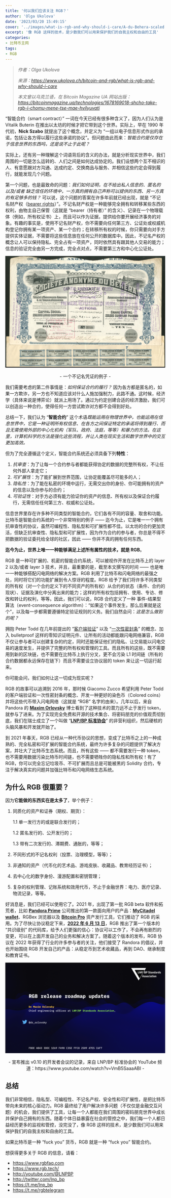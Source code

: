 ```yaml
---
title: '何以我们应该关注 RGB？'
author: 'Olga Ukolova'
date: '2023/03/20 15:49:15'
cover: '../images/what-is-rgb-and-why-should-i-care/A-du-Behera-scaled.jpg'
excerpt: '像 RGB 这样的技术，是少数我们可以用来保护我们的自我主权和自由的工具'
categories:
- 比特币主网
tags:
- RGB
---
```



> *作者：Olga Ukolova*
>
> *来源：<https://www.ukolova.ch/bitcoin-and-rgb/what-is-rgb-and-why-should-i-care>*
>
> *本文曾以乌克兰语，在 Bitcoin Magazine UA 网站出版：https://bitcoinmagazine.ua/technologies/1678169018-shcho-take-rgb-i-chomu-mene-tse-mae-hvilyuvati*



“智能合约（smart contract）” 一词在今天已经有很多种含义了，因为人们认为是 Vitalik Buterin 在推出以太坊的时候才把它带到这个世界。实际上，早在 1990 年代初，**Nick Szabo** 就提出了这个概念，并定义为 “一组以电子信息形式作出的承诺，包括让各方得以履行这些承诺的协议”。但问题由此而来：*智能合约是仅存在于信息世界的东西吗，还是说不止于此呢？*

实际上，还有另一种理解这个词语背后的含义的办法，就是分析现实世界中，我们周围的一切是怎么运转的、人们之间是如何达成协定的。我们设想两个互不相识的人、有意愿跟对方沟通、达成约定、交换商品与服务、并相信这些约定会得到履行，就能发现几个问题。

第一个问题，也是最致命的问题：*我们如何证明，在不给出私人信息的、匿名的 以及/或者 缺乏信任的环境中，一方真的拥有自己声称可以提供的东西、另一方真的有足够多的钱？* 可以说，这个问题的答案在许多年前就已经出现，就是 “不记名财产权（[bearer rights](https://en.wikipedia.org/wiki/Bearer_instrument)）”。不记名财产权是一种能够完全拥有和转移某些东西的权利，由物主自己保管（这就是 “bearer（持有者）” 的含义）、记录在一个物理载体（例如，所有权证书）上，而且可以作为证据，提供给你要开展经济事务的对象。有趣的事实是，使用不记名财产权，你不需要向任何第三方、公证处或权威机构登记你拥有某一项资产、某一个合约；在转移所有权的时候，你只需要向对手方提供实体证据，不需要将这些信息放在任何公开的数据库中。因此，不记名产权的概念让人可以保持隐私、完全占有一项资产，同时依然具有跟其他人交易的能力；信息的验证完全由另一方完成，完全点对点，不需要第三方和中心化公证处。

![img](../images/what-is-rgb-and-why-should-i-care/A-du-Behera-scaled.jpg)

<p style="text-align:center">- 一个不记名凭证的例子 -</p>


我们需要考虑的第二件事情是：*如何保证合约的履行？* 因为各方都是匿名的，如果一方欺诈，另一方也不知道应该对什么人施加强制力，此路不通。这时候，经济学（具体来说是博弈论）就派上用场了。通过为约定创建合适的经济激励，我们可以创造出一种合约，使得任何一方尝试欺诈对方都不会得到好处。

总结一下，我们认为 “**智能合约**” 这个术语*既能运用在物理世界中，也能运用在信息世界中，它是一种证明所有权信息、在各方之间保证特定的承诺将得到履行、而且无需使用外部的中心化机构（军队、政府、法庭，等等）和暴力的方法。在这里，计算机科学的方法是强化这些流程，并让人类在现实生活和数字世界中的交互更加高效。*

但为了完全遵循这个定义，智能合约系统还必须具备下列**特性**：

1. *抗审查*：为了让每一个合约参与者都能获得协定的数据的完整所有权，不让任何外部人拿走它；
2. *可扩展性*：为了能扩展到世界范围，让协定能覆盖尽可能多的人；
3. *隐私性*：为了能在私密的环境中运行，无需交出你的身份、你可能拥有的资产的信息以及你参与的合约；
4. *可验证性*：对手方必须有能力验证你的资产的信息、所有权以及保证合约履行，无需信任任何第三方、权威和公证处。

信息世界里存在许多种不同类型的智能合约，它们各有不同的容量、取舍和功能。比特币是智能合约系统的一个非常特别的例子 —— 迄今为止，它是唯一一个拥有抗审查性的协议，虽然可编程性、隐私型和可扩展性都不佳。以太坊的合约更加灵活，但缺乏抗审查性、隐私型和可扩展性，因为作为合约的参与者，你总是不得不把数据的验证委托给全球的社区，因此 —— 你并不真的拥有任何东西。

**迄今为止，世界上唯一一种能够满足上述所有属性的技术，就是 RGB**。

RGB 是一种可扩展的、机密的智能合约系统，可以被视作开发在比特币上的 layer 2 以及/或者 layer 3 技术，并且，最重要的是，截至本文撰写的时间 —— 也是唯一一种能够搭配闪电网络的解决方案。RGB 利用了比特币和闪电网络的最强之处，同时将它们的功能扩展到令人惊讶的程度。RGB 给予了我们将许多不同类型的所有权（对一个合约定义下的不同资产的所有权）从合约的状态（条件、合约的现状）、证据及演化中分离出来的能力；这样的所有权包括拥有、使用、专访、修改和转让的权利，等等。因此，我们可以说，RGB 合约定义了一种 事件-结果型算法（event-consequence algorithm）：“如果这个事件发生，那么后果就是这个”，以及每一步都需要遵循特定验证规则的义务。我们自然会问：*这是怎么做到的呢？*

拥抱 Peter Todd 在几年前提出的 “<a href="https://scalingbitcoin.org/milan2016/presentations/D2 - A - Peter Todd.pdf">客户端验证</a>” 以及 “[一次性密封条](https://petertodd.org/2016/commitments-and-single-use-seals)” 的概念、加入 bulletproof 这样的零知识证明元件、让所有的活动都能跟闪电网络兼容，RGB 不仅让参与者可以创建复杂的约定，同时还能保证他们的隐私、让交易能以闪电交易的速度发生，并提供了完整的所有权和管理的工具。而且所有的这些，既不需要用到新的区块链，也不需要在比特币上执行分叉，更不会污染 L1 时间链（所有的合约数据都永远保存在链下）而且不需要设立协议层的 token 来让这一切运行起来。

 你可能会问，我们如何让这一切成为现实呢？

RGB 的故事可以追溯到 2016 年，那时候 Giacomo Zucco 希望利用 Peter Todd 的客户端验证和一次性密封条的概念、开发一种更好的染色币（Colored coins）并将这些代币带入闪电网络（这就是 “RGB” 名字的由来）。几年以后，来自 Pandora 的 [**Maxim Orlovsky**](http://dr.orlovsky.ch/) 博士看到了这种技术的潜力远不止于发行 token，就参与了进来。为了实现完全免费和开源的技术集合、将密码朋克的价值观贯彻到底，我们在瑞士成立了一个叫做 “[**LNP/BP 标准协会**](http://lnp-bp.org/)” 的非营利组织，然后硬核的头脑风暴和开发就开始了。

到 2021 年春天，RGB 已经从一种代币协议的思想，变成了比特币之上的一种成熟的、完全私密和可扩展的智能合约系统，最终为许多复杂的问题提供了解决方案，并壮大了比特币生态系统。而且，所有这些 —— 都不需要发行一种 token，也不需要用数据污染比特币时间链，也不需要牺牲你的隐私性和所有权！有了 RGB，你可以完全忘记垃圾币、不可扩展而且总是可能被黑的 Solidity 合约，专注于解决真实的问题并加强比特币和闪电网络生态系统。

## 为什么 RGB 很重要？

因为**它能做的东西实在是太多了**，举个例子：

1. 同质化的资产和证券（期权、期货）：

   1.1 单一发行方的或是联合发行的；

   1.2 匿名发行的、公开发行的；

   1.3 带有二次发行的、滞期费、通胀的，等等；

2. 不同形式的不记名权利（投票、治理模型，等等）；

3. 非通知的资产（代币化的艺术品、游戏皮肤、收藏品、教育经历证书）；

4. 去中心化的数字身份、漫游配置和密钥管理；

5. 复杂的权利管理、记账系统和效用代币，不止于金融世界：电力、医疗记录、物流记录，等等。

好消息是，我们已经可以使用它了。2021 年，出现了第一批 RGB beta 软件和拓荒者，比如 [**Pandora Prime**](https://www.pandoraprime.ch/) 公司推出的第一款面向用户的产品：[**MyCitadel wallet**](http://mycitadel.io/)、RGBex 浏览器以及 [**Bitcoin Pro**](https://github.com/pandora-prime/bitcoin-pro) 资产发行工具，它们推动了 RGB 的采用。为了尽快让协议稳定下来，[**2022 年 6 月 13 日**](https://youtu.be/VmB5SaaaABI)，RGB 推出了第一个版本的 “共识级别” 的代码库，给予人们更强的信心：协议可以工作了，不会再有剧烈的变更，可以在上面开发自己的业务和解决方案了。随着这个版本的发布，RGB 协议在 2022 年获得了行业的许多参与者的关注，他们接受了 Randora 的倡议，并也开始围绕 RGB 开发自己的产品：从稳定币到艺术收藏品，再到 DAO、继承制度和教育证书。

![2023-02-02 dev call.001](../images/what-is-rgb-and-why-should-i-care/2023-02-02-dev-call.jpeg)

<p style="text-align:center">- 宣布推出 v0.10 的开发者会议的记录，来自 LNP/BP 标准协会的 YouTube 频道：https://www.youtube.com/watch?v=VmB5SaaaABI  -</p>


## 总结

我们非常相信，隐私型、可编程性、不记名产权、安全性和可扩展性，是把比特币带向未来的核心驱动力。RGB 最终给了用户解决许多问题（不仅仅是金融交互问题）的机会，我们提供了工具，让每一个人都能在我们周围的密码朋克世界中成长并保护自己拥有的东西。随着个体日益暴露在社会的管控之中，我们每一个人都日益经历更多的监视和管控，没完没了，像 RGB 这样的技术，是少数我们可以用来保护我们的自我主权和自由的工具。

如果比特币是一种 “fuck you” 货币，RGB 就是一种 “fuck you” 智能合约。

想获得更多关于 RGB 的信息，请看：

- https://www.rgbfaq.com
- https://www.rgb.tech/
- http://youtube.com/@LNPBP
- http://twitter.com/lnp_bp
- https://t.me/lnp_bp
- https://t.me/rgbtelegram